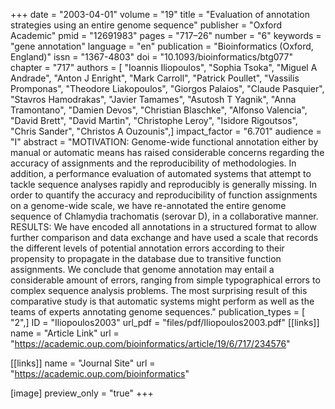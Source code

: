 +++
date = "2003-04-01"
volume = "19"
title = "Evaluation of annotation strategies using an entire genome sequence"
publisher = "Oxford Academic"
pmid = "12691983"
pages = "717–26"
number = "6"
keywords = "gene annotation"
language = "en"
publication = "Bioinformatics (Oxford, England)"
issn = "1367-4803"
doi = "10.1093/bioinformatics/btg077"
chapter = "717"
authors = [ "Ioannis Iliopoulos", "Sophia Tsoka", "Miguel A Andrade", "Anton J Enright", "Mark Carroll", "Patrick Poullet", "Vassilis Promponas", "Theodore Liakopoulos", "Giorgos Palaios", "Claude Pasquier", "Stavros Hamodrakas", "Javier Tamames", "Asutosh T Yagnik", "Anna Tramontano", "Damien Devos", "Christian Blaschke", "Alfonso Valencia", "David Brett", "David Martin", "Christophe Leroy", "Isidore Rigoutsos", "Chris Sander", "Christos A Ouzounis",]
impact_factor = "6.701"
audience = "I"
abstract = "MOTIVATION: Genome-wide functional annotation either by manual or automatic means has raised considerable concerns regarding the accuracy of assignments and the reproducibility of methodologies. In addition, a performance evaluation of automated systems that attempt to tackle sequence analyses rapidly and reproducibly is generally missing. In order to quantify the accuracy and reproducibility of function assignments on a genome-wide scale, we have re-annotated the entire genome sequence of Chlamydia trachomatis (serovar D), in a collaborative manner. RESULTS: We have encoded all annotations in a structured format to allow further comparison and data exchange and have used a scale that records the different levels of potential annotation errors according to their propensity to propagate in the database due to transitive function assignments. We conclude that genome annotation may entail a considerable amount of errors, ranging from simple typographical errors to complex sequence analysis problems. The most surprising result of this comparative study is that automatic systems might perform as well as the teams of experts annotating genome sequences."
publication_types = [ "2",]
ID = "Iliopoulos2003"
url_pdf = "files/pdf/Iliopoulos2003.pdf"
[[links]]
name = "Article Link"
url = "https://academic.oup.com/bioinformatics/article/19/6/717/234576"

[[links]]
name = "Journal Site"
url = "https://academic.oup.com/bioinformatics"

[image]
preview_only = "true"
+++
